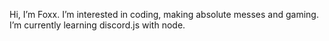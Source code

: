 Hi, I’m Foxx.
I’m interested in coding, making absolute messes and gaming.
I’m currently learning discord.js with node.

<!---
AntarctikFoxx/AntarctikFoxx is a ✨ special ✨ repository because its `README.md` (this file) appears on your GitHub profile.
You can click the Preview link to take a look at your changes.
--->
